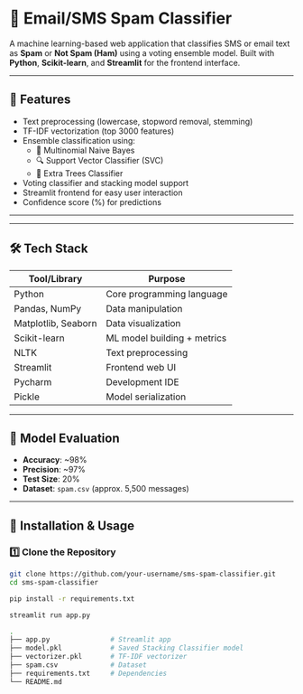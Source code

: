 # 📩 Email/SMS Spam Classifier

A machine learning-based web application that classifies SMS or email text as **Spam** or **Not Spam (Ham)** using a voting ensemble model. Built with **Python**, **Scikit-learn**, and **Streamlit** for the frontend interface.

---

## 🚀 Features

- Text preprocessing (lowercase, stopword removal, stemming)
- TF-IDF vectorization (top 3000 features)
- Ensemble classification using:
  - 🧠 Multinomial Naive Bayes
  - 🔍 Support Vector Classifier (SVC)
  - 🌲 Extra Trees Classifier
- Voting classifier and stacking model support
- Streamlit frontend for easy user interaction
- Confidence score (%) for predictions

---


---

## 🛠 Tech Stack

| Tool/Library     | Purpose                      |
|------------------|------------------------------|
| Python           | Core programming language    |
| Pandas, NumPy    | Data manipulation            |
| Matplotlib, Seaborn | Data visualization        |
| Scikit-learn     | ML model building + metrics  |
| NLTK             | Text preprocessing           |
| Streamlit        | Frontend web UI              |
| Pycharm          | Development IDE              |
| Pickle           | Model serialization          |

---

## 🧪 Model Evaluation

- **Accuracy**: ~98%
- **Precision**: ~97%
- **Test Size**: 20%
- **Dataset**: `spam.csv` (approx. 5,500 messages)

---

## 🧰 Installation & Usage

### 1️⃣ Clone the Repository

```bash
git clone https://github.com/your-username/sms-spam-classifier.git
cd sms-spam-classifier

pip install -r requirements.txt

streamlit run app.py

.
├── app.py               # Streamlit app
├── model.pkl            # Saved Stacking Classifier model
├── vectorizer.pkl       # TF-IDF vectorizer
├── spam.csv             # Dataset
├── requirements.txt     # Dependencies
└── README.md


